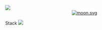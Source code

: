 

<!--
**rhsok/rhsok** is a ✨ _special_ ✨ repository because its `README.md` (this file) appears on your GitHub profile.

Here are some ideas to get you started:

- 🔭 I’m currently working on ...
- 🌱 I’m currently learning ...
- 👯 I’m looking to collaborate on ...
- 🤔 I’m looking for help with ...
- 💬 Ask me about ...
- 📫 How to reach me: ...
- 😄 Pronouns: ...
- ⚡ Fun fact: ...
-->

<img src="https://capsule-render.vercel.app/api?type=wave&color=auto&height=300&section=header&text=Developer&fontSize=90" />
<div align=center>     
  <a href="https://moon-svg.minung.dev"><img src="https://moon-svg.minung.dev/moon.svg?size=169&theme=ray&rotate=0" alt="moon.svg"></a>
</div>

Stack
<img src="https://img.shields.io/badge/Python-3766AB?style=flat-square&logo=Python&logoColor=white"/>
